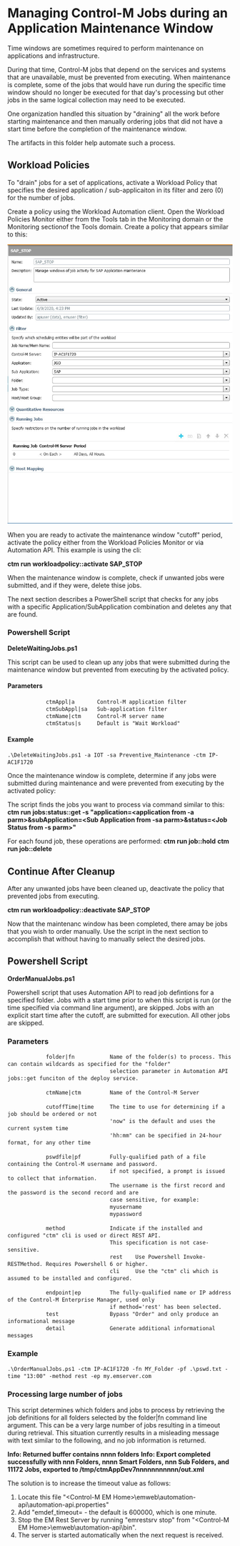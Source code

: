 # **Managing Control-M Jobs during an Application Maintenance Window**
Time windows are sometimes required to perform maintenance on
applications and infrastructure.

During that time, Control-M jobs that depend on the services and systems
that are unavailable, must be prevented from executing. When maintenance
is complete, some of the jobs that would have run during the specific
time window should no longer be executed for that  day's processing but
other jobs in the same logical collection may need to be executed.

One organization handled this situation by "draining" all the work before
starting maintenance and then manually ordering jobs that did not have
a start time before the completion of the maintenance window.

The artifacts in this folder help automate such a process.

## **Workload Policies**

<p>To "drain" jobs for a set of applications, activate a Workload Policy that specifies the desired application / sub-applicaiton in its filter and zero (0) for the number of jobs.</p>

Create a policy using the Workload Automation client. Open the Workload Policies Monitor either from the Tools tab in the Monitoring domain or the Monitoring sectionof the Tools domain. Create a policy that appears similar to this:

![Policy](Images/SAP_Stop_Policy.jpg)

When you are ready to activate the maintenance window "cutoff" period, activate the policy either from the Workload Policies Monitor or via Automation API. This example is using the cli:

   __ctm run workloadpolicy::activate SAP_STOP__

When the maintenance window is complete, check if unwanted jobs were submitted, and if they were, delete thise jobs. 

The next section describes a PowerShell script that checks for any jobs with a specific Application/SubApplication combination and deletes any that are found.

### **Powershell Script**
**DeleteWaitingJobs.ps1**
<p>This script can be used to clean up any jobs that were submitted during the maintenance window but prevented from executing by the activated policy.</p>

#### Parameters

				ctmAppl|a		Control-M application filter
				ctmSubAppl|sa	Sub-application filter
				ctmName|ctm		Control-M server name
				ctmStatus|s 	Default is "Wait Workload"
#### Example
	
	.\DeleteWaitingJobs.ps1 -a IOT -sa Preventive_Maintenance -ctm IP-AC1F1720
	
Once the maintenance window is complete, determine if any jobs were submitted during maintenance and were prevented from executing by the activated policy:

The script finds the jobs you want to process via command similar to this:
	**ctm run jobs:status::get -s "application=<application from -a parm>&subApplication=<Sub Application from -sa parm>&status=<Job Status from -s parm>"**

For each found job, these operations are performed:	
	**ctm run job::hold**
	**ctm run job::delete**
	
## Continue After Cleanup
After any unwanted jobs have been cleaned up, deactivate the policy that prevented jobs from executing.

**ctm run workloadpolicy::deactivate SAP_STOP**
	
Now that the maintenanc window has been completed, there amay be jobs that you wish to order manually. Use the script in the next section to accomplish that without having to manually select the desired jobs.	

## **Powershell Script**
**OrderManualJobs.ps1**	
<p>Powershell script that uses Automation API to read job defintions for a specified folder. Jobs with a start time prior to when this script is run (or the time specified via command line argument), are skipped. Jobs with an explicit start time after the cutoff, are submitted for execution. All other jobs are skipped.</p>

### Parameters                             
				folder|fn			Name of the folder(s) to process. This can contain wildcards as specified for the "folder" 
									selection parameter in Automation API jobs::get funciton of the deploy service.
				
				ctmName|ctm			Name of the Control-M Server  
				
				cutoffTime|time		The time to use for determining if a job should be ordered or not                         
									'now" is the default and uses the current system time                                     
									'hh:mm" can be specified in 24-hour format, for any other time    
									
				pswdfile|pf			Fully-qualified path of a file containing the Control-M username and password.            
									if not specified, a prompt is issued to collect that information.                          
									The username is the first record and the password is the second record and are 
									case sensitive, for example:      
									myusername
									mypassword  
									
				method				Indicate if the installed and configured "ctm" cli is used or direct REST API. 
									This specification is not case-sensitive.
									rest	Use Powershell Invoke-RESTMethod. Requires Powershell 6 or higher.
									cli		Use the "ctm" cli which is assumed to be installed and configured.
									
				endpoint|ep			The fully-qualified name or IP address of the Control-M Enterprise Manager, used only     
									if method='rest' has been selected.   
				test				Bypass "Order" and only produce an informational message
				detail				Generate additional informational messages
				
### Example
				
	.\OrderManualJobs.ps1 -ctm IP-AC1F1720 -fn MY_Folder -pf .\pswd.txt -time "13:00" -method rest -ep my.emserver.com

### Processing large number of jobs
<p>This script determines which folders and jobs to process by retrieving the job definitions for all folders selected by the folder|fn command line argument. This can be a very large number of jobs resulting in a timeout during retrieval. This situation currently results in a misleading message with text similar to the following, and no job information is returned.

**Info: Returned buffer contains nnnn folders**
**Info: Export completed successfully with nnn Folders, nnnn Smart Folders, nnn Sub Folders, and 11172 Jobs, exported to /tmp/ctmAppDev7nnnnnnnnnnn/out.xml**

The solution is to increase the timeout value as follows:
1)	Locate this file "\<Control-M EM Home>\emweb\automation-api\automation-api.properties"
2)	Add "emdef_timeout=<timeout value in thousandths of a second> - the default is 600000, which is one minute.
3)	Stop the EM Rest Server by running "emrestsrv stop" from "\<Control-M EM Home>\emweb\automation-api\bin".
4)	The server is started automatically when the next request is received.

